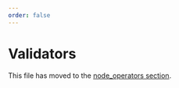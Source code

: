 ```yaml
---
order: false
---
```


# Validators

This file has moved to the [node_operators section](../node_operators/validators.md).
